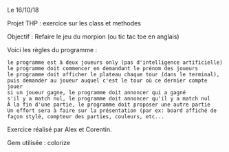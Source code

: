 Le 16/10/18

Projet THP : exercice sur les class et methodes

Objectif : Refaire le jeu du morpion (ou tic tac toe en anglais)

Voici les règles du programme :

    le programme est à deux joueurs only (pas d'intelligence artificielle)
    le programme doit commencer en demandant le prénom des joueurs
    le programme doit afficher le plateau chaque tour (dans le terminal), puis demander au joueur auquel c'est le tour où ce dernier compte jouer
    si un joueur gagne, le programme doit annoncer qui a gagné
    s'il y a match nul, le programme doit annoncer qu'il y a match nul
    À la fin d'une partie, le programme doit proposer une autre partie
    Un effort sera à faire sur la présentation (par ex: board affiché de façon stylé, compteur des parties, couleurs, etc...

Exercice réalisé par Alex et Corentin.

Gem utilisée : colorize
